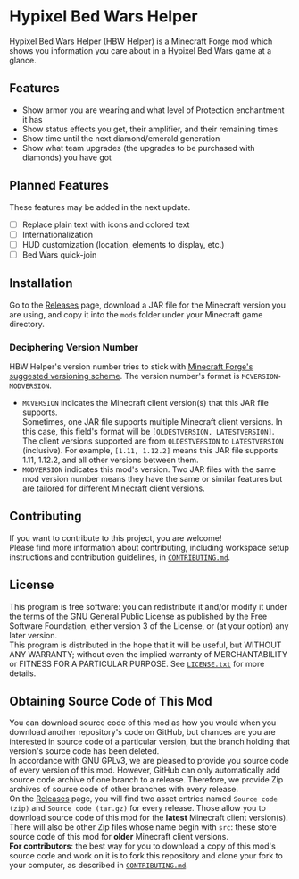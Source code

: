 # Hypixel Bed Wars Helper

Hypixel Bed Wars Helper (HBW Helper) is a Minecraft Forge mod which shows you
information you care about in a Hypixel Bed Wars game at a glance.  

## Features
- Show armor you are wearing and what level of Protection enchantment it has
- Show status effects you get, their amplifier, and their remaining times
- Show time until the next diamond/emerald generation
- Show what team upgrades (the upgrades to be purchased with diamonds) you
have got

## Planned Features
These features may be added in the next update.  
- [ ] Replace plain text with icons and colored text
- [ ] Internationalization
- [ ] HUD customization (location, elements to display, etc.)
- [ ] Bed Wars quick-join

## Installation
Go to the [Releases](https://github.com/Leo3418/HBWHelper/releases) page, 
download a JAR file for the Minecraft version you are using, and copy it into 
the `mods` folder under your Minecraft game directory.

### Deciphering Version Number
HBW Helper's version number tries to stick with
[Minecraft Forge's suggested versioning
scheme](https://mcforge.readthedocs.io/en/latest/conventions/versioning/).
The version number's format is `MCVERSION-MODVERSION`.
- `MCVERSION` indicates the Minecraft client version(s) that this JAR file
supports.  
Sometimes, one JAR file supports multiple Minecraft client versions. In this
case, this field's format will be `[OLDESTVERSION, LATESTVERSION]`. The client
versions supported are from `OLDESTVERSION` to `LATESTVERSION` (inclusive). For
example, `[1.11, 1.12.2]` means this JAR file supports 1.11, 1.12.2, and all
other versions between them.
- `MODVERSION` indicates this mod's version. Two JAR files with the same mod
version number means they have the same or similar features but are tailored
for different Minecraft client versions.

## Contributing
If you want to contribute to this project, you are welcome!  
Please find more information about contributing, including workspace setup
instructions and contribution guidelines, in [`CONTRIBUTING.md`](CONTRIBUTING.md).

## License
This program is free software: you can redistribute it and/or modify it under 
the terms of the GNU General Public License as published by the Free Software 
Foundation, either version 3 of the License, or (at your option) any later 
version.  
This program is distributed in the hope that it will be useful, but WITHOUT ANY 
WARRANTY; without even the implied warranty of MERCHANTABILITY or FITNESS FOR A 
PARTICULAR PURPOSE. See [`LICENSE.txt`](LICENSE.txt) for more details.

## Obtaining Source Code of This Mod
You can download source code of this mod as how you would when you download 
another repository's code on GitHub, but chances are you are interested in 
source code of a particular version, but the branch holding that version's 
source code has been deleted.  
In accordance with GNU GPLv3, we are pleased to provide you source code of 
every version of this mod. However, GitHub can only automatically add source 
code archive of one branch to a release. Therefore, we provide Zip archives 
of source code of other branches with every release.  
On the [Releases](https://github.com/Leo3418/HBWHelper/releases) page, you
will find two asset entries named `Source code (zip)` and 
`Source code (tar.gz)` for every release. Those allow you to download source
code of this mod for the **latest** Minecraft client version(s). There will 
also be other Zip files whose name begin with `src`: these store source code of
this mod for **older** Minecraft client versions.  
**For contributors**: the best way for you to download a copy of this mod's 
source code and work on it is to fork this repository and clone your fork to 
your computer, as described in [`CONTRIBUTING.md`](CONTRIBUTING.md).
 